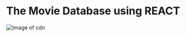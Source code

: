 # The Movie Database using REACT 

![Image of cdn](https://cdn-images-1.medium.com/max/208/1*I-RzA2sopZvV3P3pxnGxxQ@2x.png)
